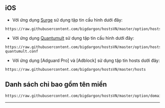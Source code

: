 ## iOS

- Với ứng dụng [Surge](https://github.com/bigdargon/hostsVN/wiki/Surge) sử dụng tập tin cấu hình dưới đây:
```
https://raw.githubusercontent.com/bigdargon/hostsVN/master/option/hostsVN.conf
```

- Với ứng dụng [Quantumult](https://github.com/bigdargon/hostsVN/wiki/Quantumult) sử dụng tập tin cấu hình dưới đây:
```
https://raw.githubusercontent.com/bigdargon/hostsVN/master/option/hostsVN-quantumult.conf
```

- Với ứng dụng [Adguard Pro] và [Adblock] sử dụng tập tin hosts dưới đây:
```
https://raw.githubusercontent.com/bigdargon/hostsVN/master/hosts
```

## Danh sách chỉ bao gồm tên miền
```
https://raw.githubusercontent.com/bigdargon/hostsVN/master/option/domain.txt
```

***
